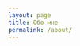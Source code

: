 ```yaml
---
layout: page
title: Обо мне
permalink: /about/
---
```


[](https://itra.run/community/aleksei.pokrevskiy/549384//)
